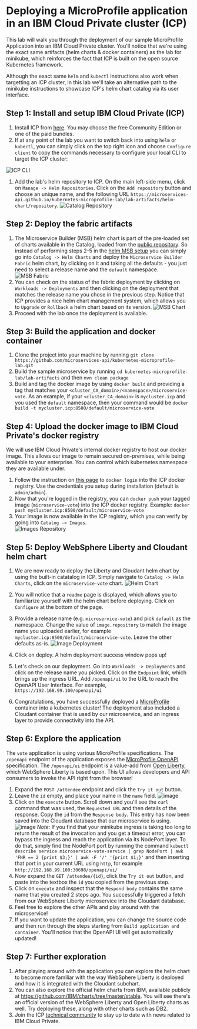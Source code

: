 # Deploying a MicroProfile application in an IBM Cloud Private cluster (ICP)

This lab will walk you through the deployment of our sample MicroProfile Application into an IBM Cloud Private cluster.  You'll notice that we're using the exact same artifacts (helm charts & docker containers) as the lab for minikube, which reinforces the fact that ICP is built on the open source Kubernetes framework.  

Although the exact same `helm` and `kubectl` instructions also work when targetting an ICP cluster, in this lab we'll take an alternative path to the minikube instructions to showcase ICP's helm chart catalog via its user interface. 


## Step 1: Install and setup IBM Cloud Private (ICP)

1. Install ICP from [here](https://www.ibm.com/support/knowledgecenter/SSBS6K_2.1.0.1/installing/installing.html).  You may choose the free Community Edition or one of the paid bundles. 
1. If at any point of the lab you want to switch back into using `helm` or `kubectl`, you can simply click on the top right icon and choose `Configure client` to copy the commands necessary to configure your local CLI to target the ICP cluster:

![ICP CLI](images/client_config.png)
1. Add the lab's helm repository to ICP.  On the main left-side menu, click on `Manage -> Helm Repositories`.  Click on the `Add repository` button and choose an unique name, and the following URL `https://microservices-api.github.io/kubernetes-microprofile-lab/lab-artifacts/helm-chart/repository`.
![Catalog Repository](images/helm_repo.png)


## Step 2: Deploy the fabric artifacts

1. The Microservice Builder (MSB) helm chart is part of the pre-loaded set of charts available in the Catalog, loaded from the [public repository](https://github.com/ibm/charts). So instead of performing steps 2-5 in the [helm MSB setup](https://www.ibm.com/support/knowledgecenter/SS5PWC/setup.html#running-kubernetes-in-your-development-environment) you can simply go into `Catalog -> Helm Charts` and deploy the `Microservice Builder Fabric` helm chart, by clicking on it and taking all the defaults - you just need to select a release name and the `default` namespace.
![MSB Fabric](images/catalog_msb.png)
1.  You can check on the status of the fabric deployment by clicking on `Workloads -> Deployments` and then clicking on the deployment that matches the release name you chose in the previous step. Notice that ICP provides a nice helm chart management system, which allows you to `Upgrade` or `Rollback` a helm chart based on its version.
![MSB Chart](images/deployed_msb.png)
1.  Proceed with the lab once the deployment is available.


## Step 3: Build the application and docker container

1. Clone the project into your machine by running `git clone https://github.com/microservices-api/kubernetes-microprofile-lab.git`
1. Build the sample microservice by running `cd kubernetes-microprofile-lab/lab-artifacts` and then  `mvn clean package`
1. Build and tag the docker image by using `docker build` and providing a tag that matches your `<cluster_CA_domain>/<namespace>/microservice-vote`.   As an example, if your `<cluster_CA_domain>` is `mycluster.icp` and you used the `default` namespace, then your command would be `docker build -t mycluster.icp:8500/default/microservice-vote`

## Step 4: Upload the docker image to IBM Cloud Private's docker registry

We will use IBM Cloud Private's internal docker registry to host our docker image.  This allows our image to remain secured on-premises, while being available to your enterprise.  You can control which kubernetes namespace they are available under.

1. Follow the instruction on [this page](https://www.ibm.com/support/knowledgecenter/en/SSBS6K_2.1.0.1/manage_images/using_docker_cli.html) to `docker login` into the ICP docker registry.  Use the credentials you setup during installation (default is `admin/admin`). 
1. Now that you're logged in the registry, you can `docker push` your tagged image (`microservice-vote`) into the ICP docker registry.  Example:  `docker push mycluster.icp:8500/default/microservice-vote`
1. Your image is now available in the ICP registry, which you can verify by going into `Catalog -> Images`.   
![Images Repository](images/images_repo.png)

## Step 5: Deploy WebSphere Liberty and Cloudant helm chart

1. We are now ready to deploy the Liberty and Cloudant helm chart by using the built-in catatalog in ICP.  Simply navigate to `Catalog -> Helm Charts`, click on the `microservice-vote` chart.
![Helm Chart](images/chart.png)

1. You will notice that a `readme` page is displayed, which allows you to familiarize yourself with the helm chart before deploying.  Click on `Configure` at the bottom of the page.
1. Provide a release name (e.g. `microservice-vote`) and pick `default` as the namespace.  Change the value of `image.repository` to match the image name you uploaded earlier, for example `mycluster.icp:8500/default/microservice-vote`.  Leave the other defaults as-is.
![Image Deployment](images/image_deployment.png)

1. Click on deploy.  A helm deployment success window pops up!
1. Let's check on our deployment.  Go into `Workloads -> Deployments` and click on the release name you picked.  Click on the `Endpoint` link, which brings up the ingress URL.   Add `/openapi/ui` to the URL to reach the OpenAPI User Interface.   For example, `https://192.168.99.100/openapi/ui`
1. Congratulations, you have successfully deployed a [MicroProfile](http://microprofile.io/) container into a kubernetes cluster!  The deployment also included a Cloudant container that is used by our microservice, and an ingress layer to provide connectivity into the API.

## Step 6: Explore the application

The `vote` application is using various MicroProfile specifications.  The `/openapi` endpoint of the application exposes the [MicroProfile OpenAPI](http://download.eclipse.org/microprofile/microprofile-open-api-1.0.1/microprofile-openapi-spec.html) specification.  The `/openapi/ui` endpoint is a value-add from [Open Liberty](https://openliberty.io/), which WebSphere Liberty is based upon.  This UI allows developers and API consumers to invoke the API right from the browser!

1. Expand the `POST /attendee` endpoint and click the `Try it out` button.
1. Leave the `id` empty, and place your name in the `name` field.
![image](images/post_screenshot.png)
1. Click on the `execute` button.  Scroll down and you'll see the `curl` command that was used, the `Requested URL` and then details of the response.  Copy the `id` from the `Response body`.  This entry has now been saved into the Cloudant database that our microservice is using.
![image](images/post_result.png)
*Note:*  If you find that your minikube ingress is taking too long to return the result of the invocation and you get a timeout error, you can bypass the ingress and reach the application via its NodePort layer.  To do that, simply find the NodePort port by running the command `kubectl describe service microservice-vote-service | grep NodePort | awk 'FNR == 2 {print $3;}' | awk -F '/' '{print $1;}'` and then inserting that port in your current URL using `http`, for example `http://192.168.99.100:30698/openapi/ui/`
1. Now expand the `GET /attendee/{id}`, click the `Try it out` button, and paste into the textbox the `id` you copied from the previous step.
1. Click on `execute` and inspect that the `Respond body` contains the same name that you created 2 steps ago. You successfully triggered a fetch from our WebSphere Liberty microservice into the Cloudant database.
1. Feel free to explore the other APIs and play around with the microservice!
1. If you want to update the application, you can change the source code and then run through the steps starting from `Build application and container`.  You'll notice that the OpenAPI UI will get automatically updated!

## Step 7: Further exploration

1.  After playing around with the application you can explore the helm chart to become more familiar with the way WebSphere Liberty is deployed and how it is integrated with the Cloudant subchart.
1.  You can also explore the official helm charts from IBM, available publicly at https://github.com/IBM/charts/tree/master/stable.  You will see there's an official version of the WebSphere Liberty and Open Liberty charts as well.  Try deploying these, along with other charts such as DB2.  
1.  Join the ICP [technical community](https://www.ibm.com/developerworks/community/wikis/home?lang=en#!/wiki/W1559b1be149d_43b0_881e_9783f38faaff) to stay up to date with news related to IBM Cloud Private. 

